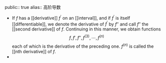 public:: true
alias:: 高阶导数

- If $f$ has a [[derivative]] $f^\prime$ on an [[interval]], and if $f^\prime$ is itself [[differentiable]], we denote the derivative of $f^\prime$ by $f{''}$ and call $f''$ the [[second derivative]] of $f$.
  Continuing in this manner, we obtain functions
  $$f,f',f'',f^{(3)},\cdots,f^{(n)}$$
  each of which is the derivative of the preceding one. $f^{(n)}$ is called the [[nth derivative]] of $f$.
-